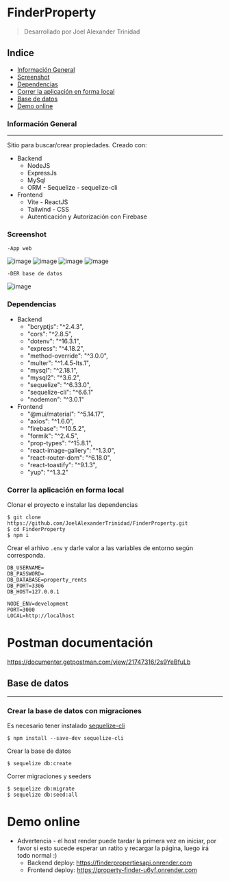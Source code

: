 # FinderProperty
> Desarrollado por Joel Alexander Trinidad
## Indice
 - [Información General](#información-general)
 - [Screenshot](#screenshot)
 - [Dependencias](#dependencias)
 - [Correr la aplicación en forma local](#correr-la-aplicación-en-forma-local)
 - [Base de datos](#base-de-datos)
 - [Demo online](#demo-online)


### Información General
***
Sitio para buscar/crear propiedades. Creado con:
  * Backend
    - NodeJS
    - ExpressJs
    - MySql
    - ORM - Sequelize - sequelize-cli
  * Frontend
    - Vite - ReactJS
    - Tailwind - CSS
    - Autenticación y Autorización con Firebase
### Screenshot
    
    -App web
![image](https://github.com/JoelAlexanderTrinidad/FinderProperty/assets/84977429/0a6f1241-1965-46e8-ba2a-ee09b2972eb0)
![image](https://github.com/JoelAlexanderTrinidad/FinderProperty/assets/84977429/9739a4fc-c4c1-4ac4-a64d-88cd877ad3a7)
![image](https://github.com/JoelAlexanderTrinidad/FinderProperty/assets/84977429/2109cb44-af87-49b2-9528-84247372fef1)
![image](https://github.com/JoelAlexanderTrinidad/FinderProperty/assets/84977429/bdf56585-83e7-46b7-b174-a1c190e9bae3)

    -DER base de datos
![image](https://github.com/JoelAlexanderTrinidad/FinderProperty/assets/84977429/0db8d32e-8527-4ea9-9363-7cb86d950dc6)

### Dependencias
  - Backend
    * "bcryptjs": "^2.4.3",
    * "cors": "^2.8.5",
    * "dotenv": "^16.3.1",
    * "express": "^4.18.2",
    * "method-override": "^3.0.0",
    * "multer": "^1.4.5-lts.1",
    * "mysql": "^2.18.1",
    * "mysql2": "^3.6.2",
    * "sequelize": "^6.33.0",
    * "sequelize-cli": "^6.6.1"
    * "nodemon": "^3.0.1"
  - Frontend
    * "@mui/material": "^5.14.17",
    * "axios": "^1.6.0",
    * "firebase": "^10.5.2",
    * "formik": "^2.4.5",
    * "prop-types": "^15.8.1",
    * "react-image-gallery": "^1.3.0",
    * "react-router-dom": "^6.18.0",
    * "react-toastify": "^9.1.3",
    * "yup": "^1.3.2"
### Correr la aplicación en forma local
Clonar el proyecto e instalar las dependencias
```
$ git clone https://github.com/JoelAlexanderTrinidad/FinderProperty.git
$ cd FinderProperty
$ npm i
```
Crear el arhivo <code>.env</code> y darle valor a las variables de entorno según corresponda.
```
DB_USERNAME=
DB_PASSWORD=
DB_DATABASE=property_rents
DB_PORT=3306
DB_HOST=127.0.0.1

NODE_ENV=development
PORT=3000
LOCAL=http://localhost
```
# Postman documentación
https://documenter.getpostman.com/view/21747316/2s9YeBfuLb
## Base de datos
***
### Crear la base de datos con **migraciones**
Es necesario tener instalado [sequelize-cli](https://www.npmjs.com/package/sequelize-cli)
```
$ npm install --save-dev sequelize-cli
```
Crear la base de datos
```
$ sequelize db:create
```
Correr migraciones y seeders
```
$ sequelize db:migrate
$ sequelize db:seed:all
```
# Demo online
 - Advertencia - el host render puede tardar la primera vez en iniciar, por favor si esto sucede esperar un ratito y recargar la página, luego irá todo normal :)
   * Backend deploy: https://finderpropertiesapi.onrender.com
   * Frontend deploy: https://property-finder-u6yf.onrender.com
